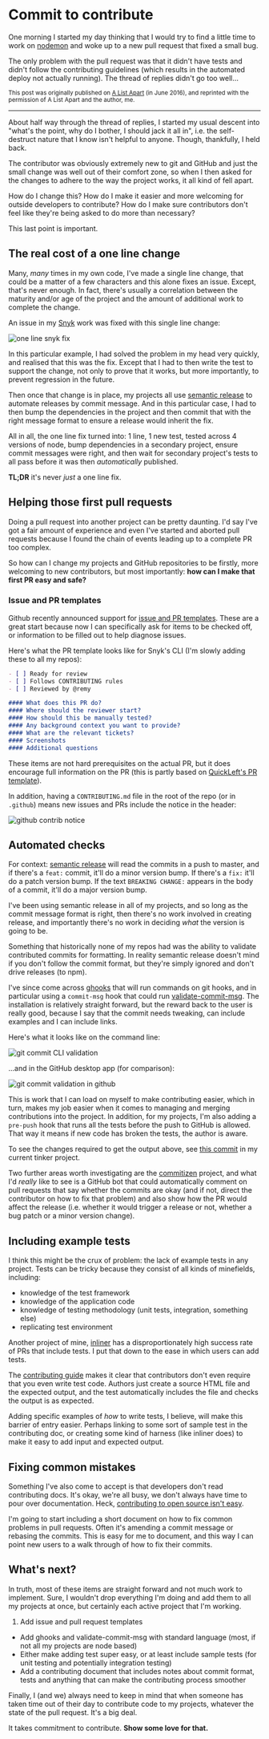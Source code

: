 # Commit to contribute

One morning I started my day thinking that I would try to find a little time to work on [nodemon](http://nodemon.io) and woke up to a new pull request that fixed a small bug.

The only problem with the pull request was that it didn't have tests and didn't follow the contributing guidelines (which results in the automated deploy not actually running). The thread of replies didn't go too well...

<!--more-->

<small>This post was originally published on [A List Apart](http://alistapart.com/article/commit-to-contribute) (in June 2016), and reprinted with the permission of A List Apart and the author, me.</small>

---

About half way through the thread of replies, I started my usual descent into "what's the point, why do I bother, I should jack it all in", i.e. the self-destruct nature that I know isn't helpful to anyone. Though, thankfully, I held back.

The contributor was obviously extremely new to git and GitHub and just the small change was well out of their comfort zone, so when I then asked for the changes to adhere to the way the project works, it all kind of fell apart.

How do I change this? How do I make it easier and more welcoming for outside developers to contribute? How do I make sure contributors don't feel like they're being asked to do more than necessary?

This last point is important.

## The real cost of a one line change

Many, *many* times in my own code, I've made a single line change, that could be a matter of a few characters and this alone fixes an issue. Except, that's never enough. In fact, there's usually a correlation between the maturity and/or age of the project and the amount of additional work to complete the change.

An issue in my [Snyk](https://snyk.io) work was fixed with this single line change:

![one line snyk fix](/images/one-line-change.png)

In this particular example, I had solved the problem in my head very quickly, and realised that this was the fix. Except that I had to then write the test to support the change, not only to prove that it works, but more importantly, to prevent regression in the future.

Then once that change is in place, my projects all use [semantic release](https://www.npmjs.org/semantic-release) to automate releases by commit message. And in this particular case, I had to then bump the dependencies in the project and then commit that with the right message format to ensure a release would inherit the fix.

All in all, the one line fix turned into: 1 line, 1 new test, tested across 4 versions of node, bump dependencies in a secondary project, ensure commit messages were right, and then wait for secondary project's tests to all pass before it was then *automatically* published.

**TL;DR** it's never *just* a one line fix.

## Helping those first pull requests

Doing a pull request into another project can be pretty daunting. I'd say I've got a fair amount of experience and even I've started and aborted pull requests because I found the chain of events leading up to a complete PR too complex.

So how can I change my projects and GitHub repositories to be firstly, more welcoming to new contributors, but most importantly: **how can I make that first PR easy and safe?**

### Issue and PR templates

Github recently announced support for [issue and PR templates](https://github.com/blog/2111-issue-and-pull-request-templates). These are a great start because now I can specifically ask for items to be checked off, or information to be filled out to help diagnose issues.

Here's what the PR template looks like for Snyk's CLI (I'm slowly adding these to all my repos):

```markdown
- [ ] Ready for review
- [ ] Follows CONTRIBUTING rules
- [ ] Reviewed by @remy

#### What does this PR do?
#### Where should the reviewer start?
#### How should this be manually tested?
#### Any background context you want to provide?
#### What are the relevant tickets?
#### Screenshots
#### Additional questions
```

These items are not hard prerequisites on the actual PR, but it does encourage full information on the PR (this is partly based on [QuickLeft's PR template](https://quickleft.com/blog/pull-request-templates-make-code-review-easier/)).

In addition, having a `CONTRIBUTING.md` file in the root of the repo (or in `.github`) means new issues and PRs include the notice in the header:

![github contrib notice](/images/github-contrib-notice.png)

## Automated checks

For context: [semantic release](https://www.npmjs.org/semantic-release) will read the commits in a push to master, and if there's a `feat:` commit, it'll do a minor version bump. If there's a `fix:` it'll do a patch version bump. If the text `BREAKING CHANGE:` appears in the body of a commit, it'll do a major version bump.

I've been using semantic release in all of my projects, and so long as the commit message format is right, then there's no work involved in creating release, and importantly there's no work in deciding *what* the version is going to be.

Something that historically none of my repos had was the ability to validate contributed commits for formatting. In reality semantic release doesn't mind if you don't follow the commit format, but they're simply ignored and don't drive releases (to npm).

I've since come across [ghooks](https://www.npmjs.com/package/ghooks) that will run commands on git hooks, and in particular using a `commit-msg` hook that could run [validate-commit-msg](https://www.npmjs.com/package/validate-commit-msg). The installation is relatively straight forward, but the reward back to the user is really good, because I say that the commit needs tweaking, can include examples and I can include links.

Here's what it looks like on the command line:

![git commit CLI validation](/images/git-commit-cli-validation.png)

...and in the GitHub desktop app (for comparison):

![git commit validation in github](/images/git-commit-validation.png)

This is work that I can load on myself to make contributing easier, which in turn, makes my job easier when it comes to managing and merging contributions into the project. In addition, for my projects, I'm also adding a `pre-push` hook that runs all the tests before the push to GitHub is allowed. That way it means if new code has broken the tests, the author is aware.

To see the changes required to get the output above, see [this commit](https://github.com/remy/clite/commit/fc36b01005fb37fc1a16079d4ab3ca5bd5e4450d) in my current tinker project.

Two further areas worth investigating are the [commitizen](https://www.npmjs.com/package/commitizen) project, and what I'd *really* like to see is a GitHub bot that could automatically comment on pull requests that say whether the commits are okay (and if not, direct the contributor on how to fix that problem) and also show how the PR would affect the release (i.e. whether it would trigger a release or not, whether a bug patch or a minor version change).

## Including example tests

I think this might be the crux of problem: the lack of example tests in any project. Tests can be tricky because they consist of all kinds of minefields, including:

- knowledge of the test framework
- knowledge of the application code
- knowledge of testing methodology (unit tests, integration, something else)
- replicating test environment

Another project of mine, [inliner](https://github.com/remy/inliner) has a disproportionately high success rate of PRs that include tests. I put that down to the ease in which users can add tests.

The [contributing guide](https://github.com/remy/inliner/blob/master/CONTRIBUTING.md) makes it clear that contributors don't even require that you even write test code. Authors just create a source HTML file and the expected output, and the test automatically includes the file and checks the output is as expected.

Adding specific examples of *how* to write tests, I believe, will make this barrier of entry easier. Perhaps linking to some sort of sample test in the contributing doc, or creating some kind of harness (like inliner does) to make it easy to add input and expected output.

## Fixing common mistakes

Something I've also come to accept is that developers don't read contributing docs. It's okay, we're all busy, we don't always have time to pour over documentation. Heck, [contributing to open source isn't easy](https://remysharp.com/2015/01/09/dont-like-open-source).

I'm going to start including a short document on how to fix common problems in pull requests. Often it's amending a commit message or rebasing the commits. This is easy for me to document, and this way I can point new users to a walk through of how to fix their commits.

## What's next?

In truth, most of these items are straight forward and not much work to implement. Sure, I wouldn't drop everything I'm doing and add them to all my projects at once, but certainly each active project that I'm working.

1. Add issue and pull request templates
* Add ghooks and validate-commit-msg with standard language (most, if not all my projects are node based)
* Either make adding test super easy, or at least include sample tests (for unit testing and potentially integration testing)
* Add a contributing document that includes notes about commit format, tests and anything that can make the contributing process smoother

Finally, I (and we) always need to keep in mind that when someone has taken time out of their day to contribute code to my projects, whatever the state of the pull request. It's a big deal.

It takes commitment to contribute. **Show some love for that.**
